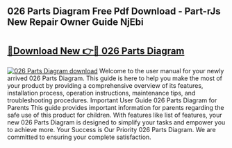 ## 026 Parts Diagram Free Pdf Download - Part-rJs New Repair Owner Guide NjEbi

# <h2><a href="http://dfr6ojn.blite.top/?on=026+Parts+Diagram">🔗Download New 👉🔴 026 Parts Diagram</a></h2>

[![026 Parts Diagram download](https://i.imgur.com/lujVjoI.png)](http://dfr6ojn.blite.top/?on=026+Parts+Diagram)
Welcome to the user manual for your newly arrived 026 Parts Diagram. This guide is here to help you make the most of your product by providing a comprehensive overview of its features, installation process, operation instructions, maintenance tips, and troubleshooting procedures. Important User Guide 026 Parts Diagram for Parents This guide provides important information for parents regarding the safe use of this product for children. With features like list of features, your new 026 Parts Diagram is designed to simplify your tasks and empower you to achieve more. Your Success is Our Priority 026 Parts Diagram. We are committed to ensuring your complete satisfaction.
